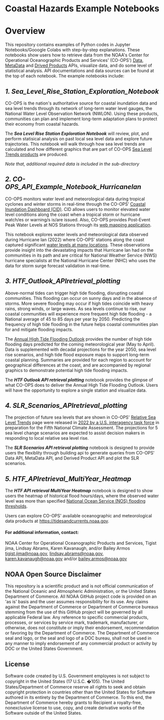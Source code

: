# Coastal Hazards Example Notebooks

# Overview

This repository contains examples of Python codes in Jupyter Notebooks/Gooogle Colabs with step-by-step explanations. These notebooks show users how to retrieve data from the NOAA's Center for Operational Oceanographic Products and Services' (CO-OPS') [Data](https://api.tidesandcurrents.noaa.gov/api/prod/), [MetaData](https://api.tidesandcurrents.noaa.gov/mdapi/prod/) and [Drived Products](https://api.tidesandcurrents.noaa.gov/dpapi/prod/) APIs, visualize data, and do some level of statistical analysis. API documentations and data sources can be found at the top of each notebook. The example notebooks include:

## ***1. Sea_Level_Rise_Station_Exploration_Notebook***
CO-OPS is the nation's authoritative source for coastal inundation data and sea level trends through its network of long-term water level gauges, the National Water Level Observation Network (NWLON). Using these products, communities can plan and implement long-term adaptation plans to protect their economy from coastal hazards.

The ***Sea Level Rise Station Exploration Notebook*** will review, plot, and perform statisical analysis on past local sea level data and explore future trajectories. This notebook will walk through how sea level trends are calculated and how different graphics that are part of CO-OPS [Sea Level Trends products](https://tidesandcurrents.noaa.gov/sltrends/sltrends.html) are produced.

*Note that, additional required data is included in the sub-directory*

## ***2. CO-OPS_API_Example_Notebook_HurricaneIan***
CO-OPS monitors water level and meteorological data during tropical cyclones and winter storms in real-time through the CO-OPS’ [Coastal Inundation Dashboard (CID)](https://tidesandcurrents.noaa.gov/inundationdb/). CID allows users to monitor elevated water level conditions along the coast when a tropical storm or hurricane watch/es or warning/s is/are issued. Also, CO-OPS provides Post-Event Peak Water Levels at NOS Stations through its [web mapping application](https://tidesandcurrents.noaa.gov/peakwaterlevels/index.html).

This notebook explores water levels and meteorological data observed during Hurricane Ian (2022) where CO-OPS’ stations along the coast captured significant [water levels at many locations](https://tidesandcurrents.noaa.gov/peakwaterlevels/index.html?year=2022&event=Hurricane%20Ian&datum=MHHW). These observations provide insight into the devastating impacts that Hurricane Ian had on the communities in its path and are critical for National Weather Service (NWS) hurricane specialists at the National Hurricane Center (NHC) who uses the data for storm surge forecast validation in real-time.

## ***3. HTF_Outlook_APIretrieval_plotting***
Above-normal tides can trigger high tide flooding, disrupting coastal communities. This flooding can occur on sunny days and in the absence of storms. More severe flooding may occur if high tides coincide with heavy rains, strong winds, or large waves. As sea levels continue to rise, our coastal communities will experience more frequent high tide flooding - a National average of 45 to 85 days per year by 2050. Predicting the frequency of high tide flooding in the future helps coastal communities plan for and mitigate flooding impacts.

The [Annual High Tide Flooding Outlook](https://tidesandcurrents.noaa.gov/high-tide-flooding/annual-outlook.html) provides the number of high tide flooding days predicted for the coming meteorological year (May to April). Data is supplemented with decadal projections for the year 2050, sea level rise scenarios, and high tide flood exposure maps to support long-term coastal planning. Summaries are provided for each region to account for geographical differences at the coast, and are accompanied by regional graphics to demonstrate potential high tide flooding impacts.

The ***HTF Outlook API retrieval plotting*** notebook provides the glimpse of what CO-OPS does to deliver the Annual High Tide Flooding Outlook. Users will have the opportunity to explore a single station and visualize data. 

## ***4. SLR_Scenarios_APIretrieval_plotting***
The projection of future sea levels that are shown in CO-OPS' [Relative Sea Level Trends](https://tidesandcurrents.noaa.gov/sltrends/sltrends.html) page were released in [2022 by a U.S. interagency task force](https://oceanservice.noaa.gov/hazards/sealevelrise/sealevelrise-tech-report-sections.html) in preparation for the Fifth National Climate Assessment. The projections for 5 sea level change scenarios are expected to assist decision makers in responding to local relative sea level rise. 

The ***SLR Scenarios API retrieval plotting*** notebook is designed to provide users the flexiblity through building api to generate queries from CO-OPS' Data API, MetaData API, and Derived Product API and plot the SLR scenarios. 

## ***5. HTF_APIretrieval_MultiYear_Heatmap***
The ***HTF API retrieval MultiYear Heatmap*** notebook is designed to show users the heatmap of historical flood hours/days, where the observed water level was more than specified [National Ocean Service (NOS) flooding thresholds](https://www.tidesandcurrents.noaa.gov/publications/techrpt86_PaP_of_HTFlooding.pdf).

Users can explore CO-OPS' available oceanographic and meteorological data products at https://tidesandcurrents.noaa.gov.

#### For additional information, contact:
NOAA Center for Operational Oceanographic Products and Services,
Tigist jima, Lindsay Abrams, Karen Kavanaugh, and/or Bailey Armos
tigist.jima@noaa.gov, lindsay.abrams@noaa.gov, karen.kavanaugh@noaa.gov and/or 
bailey.armos@noaa.gov

## NOAA Open Source Disclaimer

This repository is a scientific product and is not official communication of the National Oceanic and Atmospheric Administration, or the United States Department of Commerce. All NOAA GitHub project code is provided on an 'as is' basis and the user assumes responsibility for its use. Any claims against the Department of Commerce or Department of Commerce bureaus stemming from the use of this GitHub project will be governed by all applicable Federal law. Any reference to specific commercial products, processes, or services by service mark, trademark, manufacturer, or otherwise, does not constitute or imply their endorsement, recommendation or favoring by the Department of Commerce. The Department of Commerce seal and logo, or the seal and logo of a DOC bureau, shall not be used in any manner to imply endorsement of any commercial product or activity by DOC or the United States Government.

## License

Software code created by U.S. Government employees is not subject to copyright in the United States (17 U.S.C. �105). The United States/Department of Commerce reserve all rights to seek and obtain copyright protection in countries other than the United States for Software authored in its entirety by the Department of Commerce. To this end, the Department of Commerce hereby grants to Recipient a royalty-free, nonexclusive license to use, copy, and create derivative works of the Software outside of the United States.
